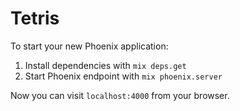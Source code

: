 # Tetris

To start your new Phoenix application:

1. Install dependencies with `mix deps.get`
2. Start Phoenix endpoint with `mix phoenix.server`

Now you can visit `localhost:4000` from your browser.
